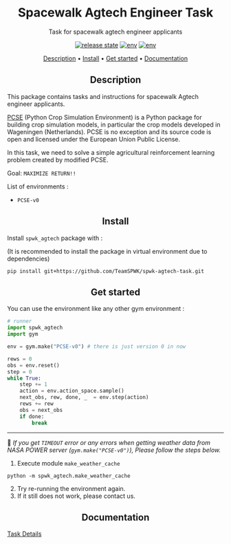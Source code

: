 <h1 align="center">Spacewalk Agtech Engineer Task</h1>
<p align="center">Task for spacewalk agtech engineer applicants</p>

<p align="center"><a href="https://github.com/TeamSPWK/spwk-agtech-task/releases"><img src="https://img.shields.io/badge/release-v0.2.2-blue" alt="release state" /></a>
<a href="#description"><img src="https://img.shields.io/badge/env-PCSE--v0-blueviolet" alt="env" /></a>
<a href="https://github.com/TeamSPWK/spwk-agtech-task/blob/develop/LICENSE"><img src="https://img.shields.io/badge/license-GPL--v3-green" alt="env" /></a>

<p align="center">
  <a href="#description">Description</a> •
  <a href="#install">Install</a> •
  <a href="#get-started">Get started</a> •
  <a href="#documentation">Documentation</a>
</p>

<h2 align="center">Description</h2>

This package contains tasks and instructions for spacewalk Agtech engineer applicants.

[PCSE](https://pcse.readthedocs.io/en/stable/) (Python Crop Simulation Environment) is a Python package for building crop simulation models, in particular the crop models developed in Wageningen (Netherlands). PCSE is no exception and its source code is open and licensed under the European Union Public License. 

In this task, we need to solve a simple agricultural reinforcement learning problem created by modified PCSE. 

Goal: `MAXIMIZE RETURN!!`

List of environments :

* `PCSE-v0`

<h2 align="center">Install</h2>

Install `spwk_agtech` package with : 

(It is recommended to install the package in virtual environment due to dependencies)

```console
pip install git+https://github.com/TeamSPWK/spwk-agtech-task.git
```

<h2 align="center">Get started</h2>

You can use the environment like any other gym environment :

```python
# runner
import spwk_agtech
import gym

env = gym.make("PCSE-v0") # there is just version 0 in now

rews = 0
obs = env.reset()
step = 0
while True:
    step += 1
    action = env.action_space.sample()
    next_obs, rew, done, _  = env.step(action)
    rews += rew
    obs = next_obs
    if done:
        break

```
---
🔎 _If you get `TIMEOUT` error or any errors when getting weather data from NASA POWER server (`gym.make("PCSE-v0")`), Please follow the steps below._

1. Execute module `make_weather_cache`

```console
python -m spwk_agtech.make_weather_cache
```

2. Try re-running the environment again.
3. If it still does not work, please contact us. 

<h2 align="center">Documentation</h2>

[Task Details](https://github.com/TeamSPWK/spwk-agtech-task/blob/develop/documents/Task_Details.md)
